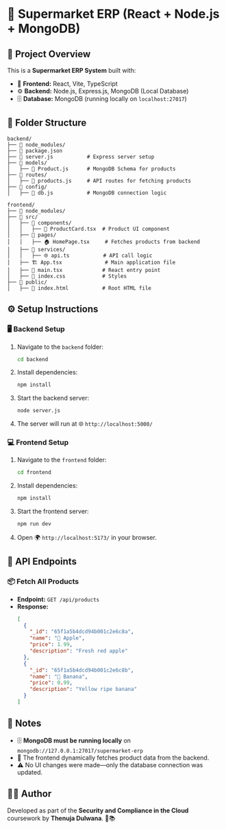 # 🛒 Supermarket ERP (React + Node.js + MongoDB)

## 📌 Project Overview
This is a **Supermarket ERP System** built with:
- 🎨 **Frontend:** React, Vite, TypeScript
- ⚙️ **Backend:** Node.js, Express.js, MongoDB (Local Database)
- 🗄️ **Database:** MongoDB (running locally on `localhost:27017`)

## 📂 Folder Structure
```
backend/
├── 📁 node_modules/
├── 📄 package.json
├── 🚀 server.js           # Express server setup
├── 📂 models/
│   ├── 📄 Product.js      # MongoDB Schema for products
├── 📂 routes/
│   ├── 📄 products.js     # API routes for fetching products
├── 📂 config/
│   ├── 📄 db.js           # MongoDB connection logic

frontend/
├── 📁 node_modules/
├── 📂 src/
│   ├── 📂 components/
│   │   ├── 🎨 ProductCard.tsx  # Product UI component
│   ├── 📂 pages/
│   │   ├── 🏠 HomePage.tsx     # Fetches products from backend
│   ├── 📂 services/
│   │   ├── 🌐 api.ts           # API call logic
│   ├── 🏗️ App.tsx              # Main application file
│   ├── 🚀 main.tsx             # React entry point
│   ├── 🎨 index.css            # Styles
├── 📂 public/
│   ├── 📄 index.html           # Root HTML file
```

## ⚙️ Setup Instructions
### 🖥️ Backend Setup
1. Navigate to the `backend` folder:
   ```sh
   cd backend
   ```
2. Install dependencies:
   ```sh
   npm install
   ```
3. Start the backend server:
   ```sh
   node server.js
   ```
4. The server will run at 🌐 `http://localhost:5000/`

### 💻 Frontend Setup
1. Navigate to the `frontend` folder:
   ```sh
   cd frontend
   ```
2. Install dependencies:
   ```sh
   npm install
   ```
3. Start the frontend server:
   ```sh
   npm run dev
   ```
4. Open 🌍 `http://localhost:5173/` in your browser.

## 🔌 API Endpoints
### 📦 Fetch All Products
- **Endpoint:** `GET /api/products`
- **Response:**
  ```json
  [
    {
      "_id": "65f1a5b4dcd94b001c2e6c8a",
      "name": "🍎 Apple",
      "price": 1.99,
      "description": "Fresh red apple"
    },
    {
      "_id": "65f1a5b4dcd94b001c2e6c8b",
      "name": "🍌 Banana",
      "price": 0.99,
      "description": "Yellow ripe banana"
    }
  ]
  ```

## 📝 Notes
- 🗄️ **MongoDB must be running locally** on `mongodb://127.0.0.1:27017/supermarket-erp`
- 🔄 The frontend dynamically fetches product data from the backend.
- ⚠️ No UI changes were made—only the database connection was updated.

## 👨‍💻 Author
Developed as part of the **Security and Compliance in the Cloud** coursework by **Thenuja Dulwana**. 🚀📚
